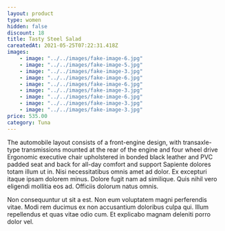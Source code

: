 ```yaml
---
layout: product
type: women
hidden: false
discount: 18
title: Tasty Steel Salad
careatedAt: 2021-05-25T07:22:31.418Z
images:
    - image: "../../images/fake-image-6.jpg"
    - image: "../../images/fake-image-5.jpg"
    - image: "../../images/fake-image-3.jpg"
    - image: "../../images/fake-image-6.jpg"
    - image: "../../images/fake-image-6.jpg"
    - image: "../../images/fake-image-3.jpg"
    - image: "../../images/fake-image-6.jpg"
    - image: "../../images/fake-image-3.jpg"
    - image: "../../images/fake-image-3.jpg"
price: 535.00
category: Tuna
---
```

The automobile layout consists of a front-engine design, with transaxle-type transmissions mounted at the rear of the engine and four wheel drive
Ergonomic executive chair upholstered in bonded black leather and PVC padded seat and back for all-day comfort and support
Sapiente dolores totam illum ut in. Nisi necessitatibus omnis amet ad dolor. Ex excepturi itaque ipsam dolorem minus. Dolore fugit nam ad similique. Quis nihil vero eligendi mollitia eos ad. Officiis dolorum natus omnis.
 Non consequuntur ut sit a est. Non eum voluptatem magni perferendis vitae. Modi rem ducimus ex non accusantium doloribus culpa qui. Illum repellendus et quas vitae odio cum. Et explicabo magnam deleniti porro dolor vel.
